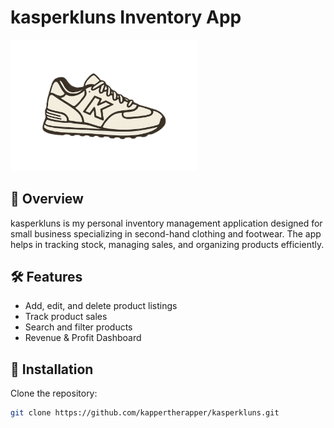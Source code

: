 # kasperkluns Inventory App

<img src="images/kasperkluns_logo(k).png" alt="Product Image" width="300">

## 🧾 Overview
kasperkluns is my personal inventory management application designed for small business specializing in second-hand clothing and footwear. The app helps in tracking stock, managing sales, and organizing products efficiently.

## 🛠️ Features
- Add, edit, and delete product listings
- Track product sales
- Search and filter products
- Revenue & Profit Dashboard

## 🚀 Installation
Clone the repository:
```bash
git clone https://github.com/kappertherapper/kasperkluns.git
